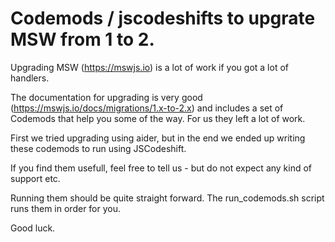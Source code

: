# Codemods / jscodeshifts to upgrate MSW  from 1 to 2.


Upgrading MSW (https://mswjs.io) is a lot of work if you got a lot of handlers.

The documentation for upgrading is very good (https://mswjs.io/docs/migrations/1.x-to-2.x) and includes a set of Codemods 
that help you some of the way. For us they left a lot of work.

First we tried upgrading using aider, but in the end we ended up writing these codemods to run using JSCodeshift.

If you find them usefull, feel free to tell us - but do not expect any kind of support etc.

Running them should be quite straight forward. The run_codemods.sh script runs them in order for you.

Good luck.
